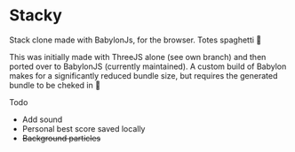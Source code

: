 # Stacky
Stack clone made with BabylonJs, for the browser.  Totes spaghetti 🤖

This was initially made with ThreeJS alone (see own branch) and then ported over to BabylonJS (currently maintained). A custom build of Babylon makes for a significantly reduced bundle size, but requires the generated bundle to be cheked in 😬

Todo
* Add sound
* Personal best score saved locally
* ~~Background particles~~
